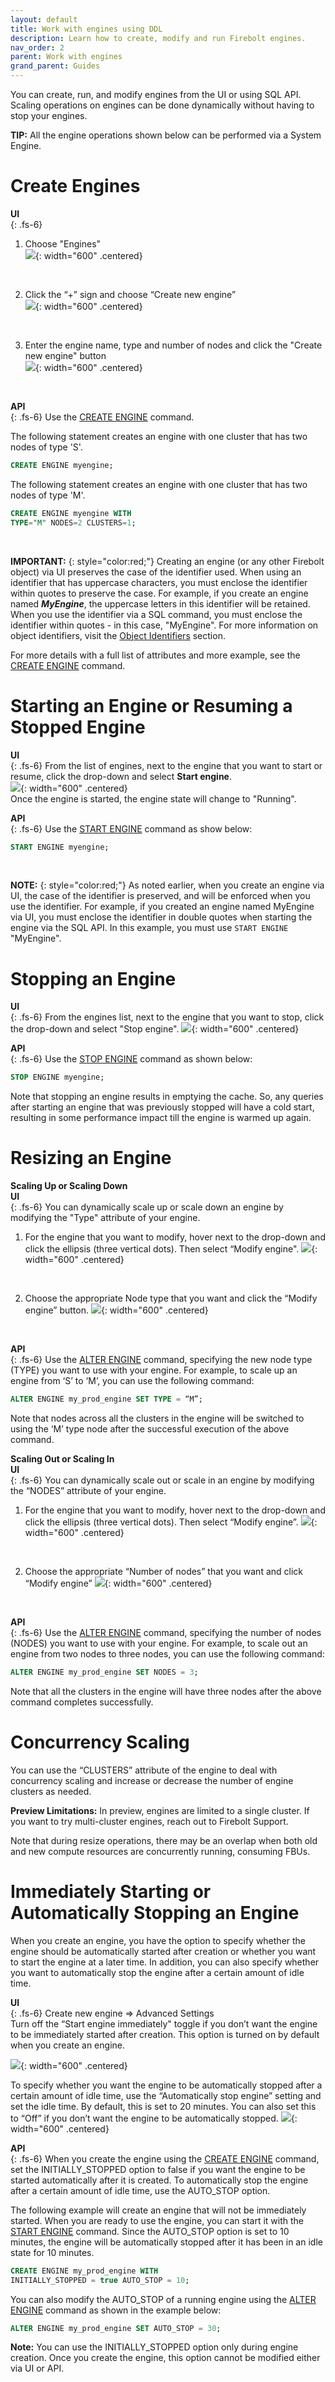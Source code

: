 ```yaml
---
layout: default
title: Work with engines using DDL
description: Learn how to create, modify and run Firebolt engines.
nav_order: 2
parent: Work with engines
grand_parent: Guides
---
```


You can create, run, and modify engines from the UI or using SQL API. Scaling operations on engines can be done dynamically without having to stop your engines. 

**TIP:** All the engine operations shown below can be performed via a System Engine.

# Create Engines
**UI** <br /> 
{: .fs-6}
1. Choose "Engines" <br />
![](../../assets/images/Engines_Section.png){: width="600" .centered}
 <br /> 

2. Click the “+” sign and choose “Create new engine” <br />
![](../../assets/images/Engine_Create_Popup.png){: width="600" .centered}
 <br /> 

3. Enter the engine name, type and number of nodes and click the "Create new engine" button <br />
![](../../assets/images/Create_Engine_Dialog.png){: width="600" .centered}
 <br />  

**API** <br /> 
{: .fs-6}
Use the [CREATE ENGINE](../../sql_reference/commands/engines/create-engine.md) command. <br />

The following statement creates an engine with one cluster that has two nodes of type 'S'.
```sql
CREATE ENGINE myengine;
```  

The following statement creates an engine with one cluster that has two nodes of type 'M'.

```sql
CREATE ENGINE myengine WITH
TYPE="M" NODES=2 CLUSTERS=1;
```  
<br />

**IMPORTANT:** 
{: style="color:red;"} 
Creating an engine (or any other Firebolt object) via UI preserves the case of the identifier used. When using an identifier that has uppercase characters, you must enclose the identifier within quotes to preserve the case. For example, if you create an engine named ***MyEngine***, the uppercase letters in this identifier will be retained. When you use the identifier via a SQL command, you must enclose the identifier within quotes - in this case, "MyEngine". For more information on object identifiers, visit the [Object Identifiers](../../Reference/object-identifiers.md) section.


For more details with a full list of attributes and more example, see the [CREATE ENGINE](../../sql_reference/commands/engines/create-engine.md) command.
<br />

# Starting an Engine or Resuming a Stopped Engine
**UI** <br />
{: .fs-6}
From the list of engines, next to the engine that you want to start or resume, click the drop-down and select **Start engine**. <br />
![](../../assets/images/Start_Engine.png){: width="600" .centered}
 <br /> 
Once the engine is started, the engine state will change to "Running".

**API** <br />
{: .fs-6}
Use the [START ENGINE](../../sql_reference/commands/engines/start-engine.md) command as show below:

```sql
START ENGINE myengine;
```  
<br />

**NOTE:** 
{: style="color:red;"} As noted earlier, when you create an engine via UI, the case of the identifier is preserved, and will be enforced when you use the identifier. For example, if you created an engine named MyEngine via UI, you must enclose the identifier in double quotes when starting the engine via the SQL API. In this example, you must use `START ENGINE` "MyEngine". 

# Stopping an Engine
**UI** <br />
{: .fs-6}
From the engines list, next to the engine that you want to stop, click the drop-down and select "Stop engine".
![](../../assets/images/Stop_Engine.png){: width="600" .centered}
 <br /> 

**API** <br />
{: .fs-6}
Use the [STOP ENGINE](../../sql_reference/commands/engines/stop-engine.md) command as shown below:

```sql
STOP ENGINE myengine;
```  
Note that stopping an engine results in emptying the cache. So, any queries after starting an engine that was previously stopped will have a cold start, resulting in some performance impact till the engine is warmed up again. 
<br />

# Resizing an Engine
**Scaling Up or Scaling Down** <br /> 
**UI** <br />
{: .fs-6}
You can dynamically scale up or scale down an engine by modifying the "Type" attribute of your engine. <br />
1. For the engine that you want to modify, hover next to the drop-down and click the ellipsis (three vertical dots). Then select “Modify engine".
![](../../assets/images/Alter_Engine_Popup.png){: width="600" .centered}
 <br /> 

2. Choose the appropriate Node type that you want and click the “Modify engine” button.
![](../../assets/images/Modify_Engine_Type.png){: width="600" .centered}
 <br /> 

**API** <br />
{: .fs-6}
Use the [ALTER ENGINE](../../sql_reference/commands/engines/alter-engine.md) command, specifying the new node type (TYPE)  you want to use with your engine. For example, to scale up an engine from ‘S’ to ‘M’, you can use the following command:

```sql
ALTER ENGINE my_prod_engine SET TYPE = “M”;
```

Note that nodes across all the clusters in the engine will be switched to using the ‘M’ type node after the successful execution of the above command.


**Scaling Out or Scaling In** <br />
**UI** <br />
{: .fs-6}
You can dynamically scale out or scale in an engine by modifying the “NODES” attribute of your engine. <br />
1. For the engine that you want to modify, hover next to the drop-down and click the ellipsis (three vertical dots). Then select “Modify engine”.
![](../../assets/images/Alter_Engine_Popup.png){: width="600" .centered}
 <br /> 

2. Choose the appropriate “Number of nodes”  that you want and click “Modify engine”
![](../../assets/images/Scale_Out_Engine.png){: width="600" .centered}
 <br /> 

 **API** <br />
 {: .fs-6}
 Use the [ALTER ENGINE](../../sql_reference/commands/engines/alter-engine.md) command, specifying the number of nodes (NODES) you want to use with your engine. For example, to scale out an engine from two nodes to three nodes, you can use the following command: 

```sql
ALTER ENGINE my_prod_engine SET NODES = 3;
```

Note that all the clusters in the engine will have three nodes after the above command completes successfully.

# Concurrency Scaling
You can use the “CLUSTERS” attribute of the engine to deal with concurrency scaling and increase or decrease the number of engine clusters as needed.

**Preview Limitations:** In preview, engines are limited to a single cluster. If you want to try multi-cluster engines, reach out to Firebolt Support.

Note that during resize operations, there may be an overlap when both old and new compute resources are concurrently running, consuming FBUs.


# Immediately Starting or Automatically Stopping an Engine
When you create an engine, you have the option to specify whether the engine should be automatically started after creation or whether you want to start the engine at a later time. In addition, you can also specify whether you want to automatically stop the engine after a certain amount of idle time. <br />

**UI** <br />
{: .fs-6}
Create new engine => Advanced Settings <br />
Turn off the “Start engine immediately" toggle if you don’t want the engine to be immediately started after creation. This option is turned on by default when you create an engine. 

![](../../assets/images/Engine_Initially_Stopped.png){: width="600" .centered}
 <br /> 

 To specify whether you want the engine to be automatically stopped after a certain amount of idle time, use the “Automatically stop engine” setting and set the idle time. By default, this is set to 20 minutes. You can also set this to “Off” if you don’t want the engine to be automatically stopped.
![](../../assets/images/Engine_Auto_Stop.png){: width="600" .centered}
 <br /> 

 **API** <br />
 {: .fs-6}
 When you create the engine using the [CREATE ENGINE](../../sql_reference/commands/engines/create-engine.md) command, set the INITIALLY_STOPPED option to false if you want the engine to be started automatically after it is created.  To automatically stop the engine after a certain amount of idle time, use the AUTO_STOP option.

 The following example will create an engine that will not be immediately started. When you are ready to use the engine, you can start it with the [START ENGINE](../../sql_reference/commands/engines/start-engine.md) command. Since the AUTO_STOP option is set to 10 minutes, the engine will be automatically stopped after it has been in an idle state for 10 minutes.
 
 ```sql
CREATE ENGINE my_prod_engine WITH 
INITIALLY_STOPPED = true AUTO_STOP = 10;
```

You can also modify the AUTO_STOP of a running engine using the [ALTER ENGINE](../../sql_reference/commands/engines/alter-engine.md) command as shown in the example below:

```sql
ALTER ENGINE my_prod_engine SET AUTO_STOP = 30;
```

 **Note:** You can use the INITIALLY_STOPPED option only during engine creation. Once you create the engine, this option cannot be modified either via UI or API.

















